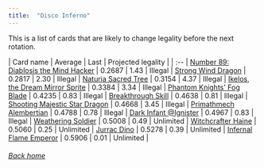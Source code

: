 ```yaml
---
title:  "Disco Inferno"
---
```


This is a list of cards that are likely to change legality before the next rotation.

| Card name | Average | Last | Projected legality |
| :-- |
[Number 89: Diablosis the Mind Hacker](https://db.ygoprodeck.com/card/?search=Number%2089:%20Diablosis%20the%20Mind%20Hacker) | 0.2687 | 1.43 | Illegal |
[Strong Wind Dragon](https://db.ygoprodeck.com/card/?search=Strong%20Wind%20Dragon) | 0.2817 | 2.30 | Illegal |
[Naturia Sacred Tree](https://db.ygoprodeck.com/card/?search=Naturia%20Sacred%20Tree) | 0.3154 | 4.37 | Illegal |
[Ikelos, the Dream Mirror Sprite](https://db.ygoprodeck.com/card/?search=Ikelos,%20the%20Dream%20Mirror%20Sprite) | 0.3384 | 3.34 | Illegal |
[Phantom Knights' Fog Blade](https://db.ygoprodeck.com/card/?search=Phantom%20Knights'%20Fog%20Blade) | 0.4235 | 0.83 | Illegal |
[Breakthrough Skill](https://db.ygoprodeck.com/card/?search=Breakthrough%20Skill) | 0.4638 | 0.81 | Illegal |
[Shooting Majestic Star Dragon](https://db.ygoprodeck.com/card/?search=Shooting%20Majestic%20Star%20Dragon) | 0.4668 | 3.45 | Illegal |
[Primathmech Alembertian](https://db.ygoprodeck.com/card/?search=Primathmech%20Alembertian) | 0.4788 | 0.78 | Illegal |
[Dark Infant @Ignister](https://db.ygoprodeck.com/card/?search=Dark%20Infant%20@Ignister) | 0.4967 | 0.83 | Illegal |
[Weathering Soldier](https://db.ygoprodeck.com/card/?search=Weathering%20Soldier) | 0.5008 | 0.49 | Unlimited |
[Witchcrafter Haine](https://db.ygoprodeck.com/card/?search=Witchcrafter%20Haine) | 0.5060 | 0.25 | Unlimited |
[Jurrac Dino](https://db.ygoprodeck.com/card/?search=Jurrac%20Dino) | 0.5278 | 0.39 | Unlimited |
[Infernal Flame Emperor](https://db.ygoprodeck.com/card/?search=Infernal%20Flame%20Emperor) | 0.5906 | 0.01 | Unlimited |

###### [Back home](index)